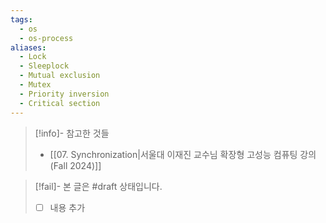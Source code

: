 ```yaml
---
tags:
  - os
  - os-process
aliases:
  - Lock
  - Sleeplock
  - Mutual exclusion
  - Mutex
  - Priority inversion
  - Critical section
---
```

> [!info]- 참고한 것들
> - [[07. Synchronization|서울대 이재진 교수님 확장형 고성능 컴퓨팅 강의 (Fall 2024)]]

> [!fail]- 본 글은 #draft 상태입니다.
> - [ ] 내용 추가